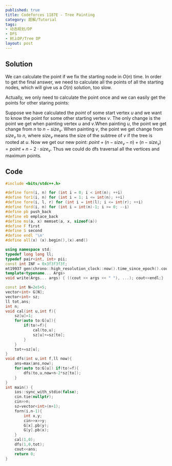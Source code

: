 ```yaml
---
published: true
title: Codeforces 1187E - Tree Painting
category: 题解/Tutorial
tags: 
- 动态规划/DP
- DFS
- 树上DP/Tree DP
layout: post
---
```


## Solution

We can calculate the point if we fix the starting node in $O(n)$ time. In order to get the final answer, we need to calculate all the points of all the starting nodes, which will give us a $O(n)$ solution, too slow.

Actually, we only need to calculate the point once and we can easily get the points for other staring points:

Suppose we have calculated the $point$ of some start vertex $u$ and we want to know the point for some other starting vertex $v$. The only change is the point we get when painting vertex $u$ and $v$.When painting $u$, the point we get change from $n$ to $n-size_v$. When painting $v$, the point we get change from $size_v$ to $n$, where $size_v$ means the size of the subtree of $v$ if the tree is rooted at $u$. Now we get our new point: $point+(n-size_v-n)+(n-size_v)=point+n-2\cdot size_v$. Thus we could do dfs traversal all the vertices and maximum points.

## Code

```cpp
#include <bits/stdc++.h>

#define forn(i, n) for (int i = 0; i < int(n); ++i)
#define for1(i, n) for (int i = 1; i <= int(n); ++i)
#define fore(i, l, r) for (int i = int(l); i <= int(r); ++i)
#define ford(i, n) for (int i = int(n)-1; i >= 0; --i)
#define pb push_back
#define eb emplace_back
#define ms(a, x) memset(a, x, sizeof(a))
#define F first
#define S second
#define endl '\n'
#define all(x) (x).begin(),(x).end()

using namespace std;
typedef long long ll;
typedef pair<int, int> pii;
const int INF = 0x3f3f3f3f;
mt19937 gen(chrono::high_resolution_clock::now().time_since_epoch().count());
template<typename... Args>
void write(Args... args) { ((cout << args << " "), ...); cout<<endl;}

const int N=2e5+5;
vector<int> G[N];
vector<int> sz;
ll tot,ans;
int n;
void cal(int u,int f){
    sz[u]=1;
    for(auto to:G[u]){
        if(to!=f){
            cal(to,u);
            sz[u]+=sz[to];
        }
    }
    tot+=sz[u];
}
void dfs(int u,int f,ll now){
    ans=max(ans,now);
    for(auto to:G[u]) if(to!=f){
        dfs(to,u,now+n-2*sz[to]);
    }
}
int main() {
    ios::sync_with_stdio(false);
    cin.tie(nullptr);
    cin>>n;
    sz=vector<int>(n+1);
    forn(i,n-1){
        int x,y;
        cin>>x>>y;
        G[x].pb(y);
        G[y].pb(x);
    }
    cal(1,0);
    dfs(1,0,tot);
    cout<<ans;
    return 0;
}
```
